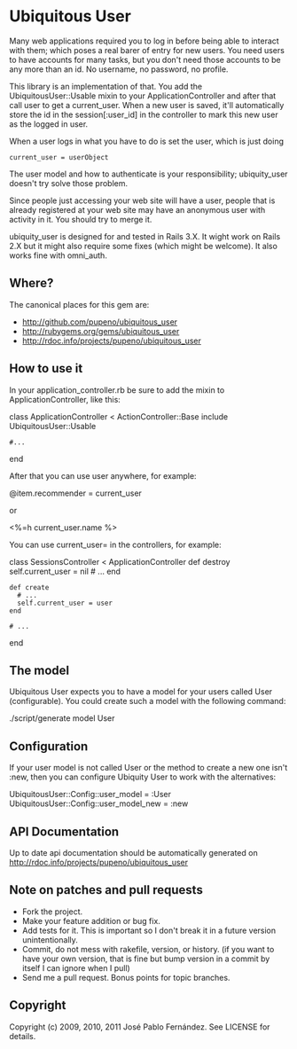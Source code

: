 Ubiquitous User
===============

Many web applications required you to log in before being able to interact with
them; which poses a real barer of entry for new users. You need users to have
accounts for many tasks, but you don't need those accounts to be any more than
an id. No username, no password, no profile.

This library is an implementation of that. You add the UbiquitousUser::Usable
mixin to your ApplicationController and after that call user to get a 
current_user. When a new user is saved, it'll automatically store the id in the
session[:user_id] in the controller to mark this new user as the logged in user.

When a user logs in what you have to do is set the user, which is just doing

    current_user = userObject

The user model and how to authenticate is your responsibility; ubiquity_user
doesn't try solve those problem.

Since people just accessing your web site will have a user, people that is
already registered at your web site may have an anonymous user with activity in
it. You should try to merge it.

ubiquity_user is designed for and tested in Rails 3.X. It wight work on Rails
2.X but it might also require some fixes (which might be welcome). It also 
works fine with omni_auth.


Where?
------

The canonical places for this gem are:

* http://github.com/pupeno/ubiquitous_user
* http://rubygems.org/gems/ubiquitous_user
* http://rdoc.info/projects/pupeno/ubiquitous_user


How to use it
-------------

In your application_controller.rb be sure to add the mixin to
ApplicationController, like this:

  class ApplicationController < ActionController::Base
    include UbiquitousUser::Usable
    
    #...
  end

After that you can use user anywhere, for example:

  @item.recommender = current_user

or

  <%=h current_user.name %>

You can use current_user= in the controllers, for example:

  class SessionsController < ApplicationController
    def destroy
      self.current_user = nil
      # ...
    end
    
    def create
      # ...
      self.current_user = user
    end
    
    # ...
  end


The model
---------

Ubiquitous User expects you to have a model for your users called User
(configurable). You could create such a model with the following command:

  ./script/generate model User


Configuration
-------------

If your user model is not called User or the method to create a new one isn't
:new, then you can configure Ubiquity User to work with the alternatives:

  UbiquitousUser::Config::user_model = :User
  UbiquitousUser::Config::user_model_new = :new


API Documentation
-----------------

Up to date api documentation should be automatically generated on
http://rdoc.info/projects/pupeno/ubiquitous_user


Note on patches and pull requests
---------------------------------
 
* Fork the project.
* Make your feature addition or bug fix.
* Add tests for it. This is important so I don't break it in a
  future version unintentionally.
* Commit, do not mess with rakefile, version, or history.
  (if you want to have your own version, that is fine but bump version in a commit by itself I can ignore when I pull)
* Send me a pull request. Bonus points for topic branches.

Copyright
---------

Copyright (c) 2009, 2010, 2011 José Pablo Fernández. See LICENSE for details.
